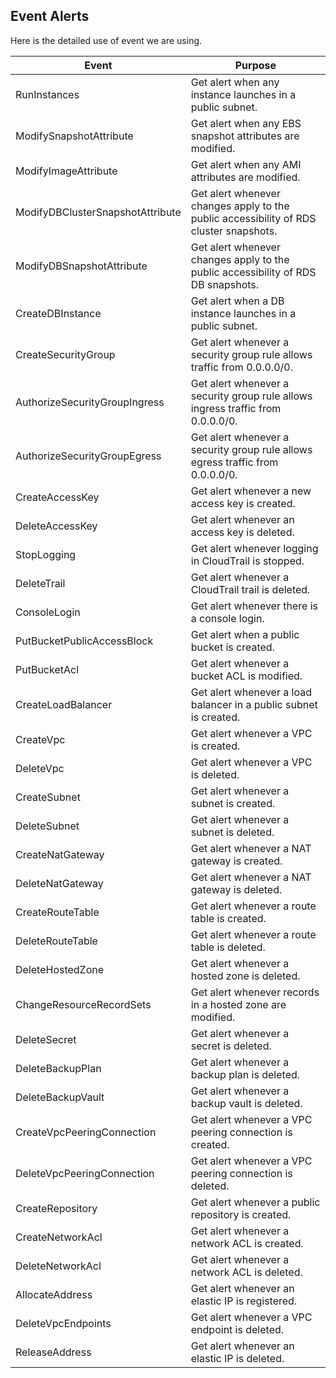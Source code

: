 ## Event Alerts
Here is the detailed use of event we are using.


| Event                              | Purpose
| ---------------------------------- |---------------------------------------------------------------------- |
| RunInstances                       | Get alert when any instance launches in a public subnet.              |
| ModifySnapshotAttribute            | Get alert when any EBS snapshot attributes are modified.              |
| ModifyImageAttribute               | Get alert when any AMI attributes are modified.                       |
| ModifyDBClusterSnapshotAttribute   | Get alert whenever changes apply to the public accessibility of RDS cluster snapshots. |
| ModifyDBSnapshotAttribute          | Get alert whenever changes apply to the public accessibility of RDS DB snapshots.      |
| CreateDBInstance                   | Get alert when a DB instance launches in a public subnet.             |
| CreateSecurityGroup                | Get alert whenever a security group rule allows traffic from 0.0.0.0/0.|
| AuthorizeSecurityGroupIngress      | Get alert whenever a security group rule allows ingress traffic from 0.0.0.0/0.         |
| AuthorizeSecurityGroupEgress       | Get alert whenever a security group rule allows egress traffic from 0.0.0.0/0.          |
| CreateAccessKey                    | Get alert whenever a new access key is created.                      |
| DeleteAccessKey                    | Get alert whenever an access key is deleted.                         |
| StopLogging                        | Get alert whenever logging in CloudTrail is stopped.                 |
| DeleteTrail                        | Get alert whenever a CloudTrail trail is deleted.                    |
| ConsoleLogin                       | Get alert whenever there is a console login.                         |
| PutBucketPublicAccessBlock         | Get alert when a public bucket is created.                           |
| PutBucketAcl                       | Get alert whenever a bucket ACL is modified.                         |
| CreateLoadBalancer                 | Get alert whenever a load balancer in a public subnet is created.     |
| CreateVpc                          | Get alert whenever a VPC is created.                                 |
| DeleteVpc                          | Get alert whenever a VPC is deleted.                                 |
| CreateSubnet                       | Get alert whenever a subnet is created.                              |
| DeleteSubnet                       | Get alert whenever a subnet is deleted.                              |
| CreateNatGateway                   | Get alert whenever a NAT gateway is created.                         |
| DeleteNatGateway                   | Get alert whenever a NAT gateway is deleted.                         |
| CreateRouteTable                   | Get alert whenever a route table is created.                         |
| DeleteRouteTable                   | Get alert whenever a route table is deleted.                         |
| DeleteHostedZone                   | Get alert whenever a hosted zone is deleted.                         |
| ChangeResourceRecordSets           | Get alert whenever records in a hosted zone are modified.            |
| DeleteSecret                       | Get alert whenever a secret is deleted.                              |
| DeleteBackupPlan                   | Get alert whenever a backup plan is deleted.                         |
| DeleteBackupVault                  | Get alert whenever a backup vault is deleted.                        |
| CreateVpcPeeringConnection         | Get alert whenever a VPC peering connection is created.              |
| DeleteVpcPeeringConnection         | Get alert whenever a VPC peering connection is deleted.              |
| CreateRepository                   | Get alert whenever a public repository is created.                   |
| CreateNetworkAcl                   | Get alert whenever a network ACL is created.                         |
| DeleteNetworkAcl                   | Get alert whenever a network ACL is deleted.                         |
| AllocateAddress                    | Get alert whenever an elastic IP is registered.                      |
| DeleteVpcEndpoints                 | Get alert whenever a VPC endpoint is deleted.                        |
| ReleaseAddress                     | Get alert whenever an elastic IP is deleted.                         |
